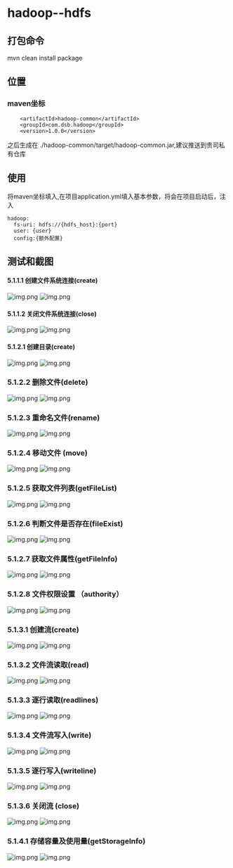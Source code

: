 # hadoop--hdfs

## 打包命令

mvn clean install package

## 位置

### maven坐标

        <artifactId>hadoop-common</artifactId>
        <groupId>com.dsb.hadoop</groupId>
        <version>1.0.0</version>

之后生成在 ./hadoop-common/target/hadoop-common.jar,建议推送到贵司私有仓库

## 使用

将maven坐标填入,在项目application.yml填入基本参数，将会在项目启动后，注入

```
hadoop:
  fs-uri: hdfs://{hdfs_host}:{port}
  user: {user}
  config:{额外配置}
```
## 测试和截图
#### 5.1.1.1 创建文件系统连接(create)
![img.png](doc/5.1.1.1创建文件系统连接.png)
![img.png](doc/5.1.1.1创建文件系统连接--测试结果.png)

#### 5.1.1.2 关闭文件系统连接(close)
![img.png](doc/5.1.1.2关闭文件系统连接.png)
![img.png](doc/5.1.1.2关闭文件系统连接--测试结果.png)

#### 5.1.2.1 创建目录(create)
![img.png](doc/5.1.2.1创建目录.png)
![img.png](doc/5.1.2.1创建目录--测试结果.png)

### 5.1.2.2 删除文件(delete)
![img.png](doc/5.1.2.2删除文件.png)
![img.png](doc/5.1.2.2删除文件--测试结果.png)

### 5.1.2.3 重命名文件(rename)
![img.png](doc/5.1.2.3重命名文件.png)
![img.png](doc/5.1.2.3重命名文件--测试结果.png)

### 5.1.2.4 移动文件 (move)
![img.png](doc/5.1.2.4移动文件.png)
![img.png](doc/5.1.2.4移动文件--测试结果.png)

### 5.1.2.5 获取文件列表(getFileList)
![img.png](doc/5.1.2.5获取文件列表.png)
![img.png](doc/5.1.2.5获取文件列表--测试结果.png)

### 5.1.2.6 判断文件是否存在(fileExist)
![img.png](doc/5.1.2.6判断文件是否存在.png)
![img.png](doc/5.1.2.6判断文件是否存在--测试结果.png)

### 5.1.2.7 获取文件属性(getFileInfo)
![img.png](doc/5.1.2.7获取文件属性.png)
![img.png](doc/5.1.2.7获取文件属性--测试结果.png)

### 5.1.2.8 文件权限设置 （authority）
![img.png](doc/5.1.2.8文件权限设置.png)
![img.png](doc/5.1.2.8文件权限设置--测试结果.png)

### 5.1.3.1 创建流(create)
![img.png](doc/5.1.3.1创建流.png)
![img.png](doc/5.1.3.1创建流--测试结果.png)

### 5.1.3.2 文件流读取(read)
![img.png](doc/5.1.3.2文件流读取.png)
![img.png](doc/5.1.3.2文件流读取--测试结果.png)

### 5.1.3.3 逐行读取(readlines)
![img.png](doc/5.1.3.3逐行读取.png)
![img.png](doc/5.1.3.3逐行读取--测试结果.png)

### 5.1.3.4 文件流写入(write)
![img.png](doc/5.1.3.4文件流写入.png)
![img.png](doc/5.1.3.4文件流写入--测试结果.png)

### 5.1.3.5 逐行写入(writeline)
![img.png](doc/5.1.3.5逐行写入.png)
![img.png](doc/5.1.3.5逐行写入--测试结果.png)

### 5.1.3.6 关闭流 (close)
![img.png](doc/5.1.3.6关闭流.png)
![img.png](doc/5.1.3.6关闭流--测试结果.png)

### 5.1.4.1 存储容量及使用量(getStorageInfo)
![img.png](doc/5.1.4.1存储容量及使用量.png)
![img.png](doc/5.1.4.1存储容量及使用量--测试结果.png)
